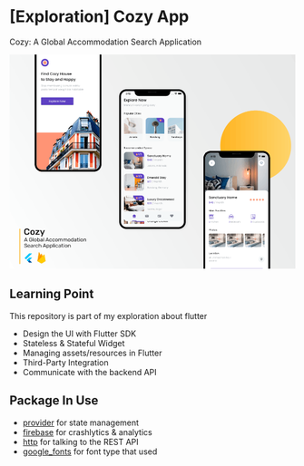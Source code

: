 # [Exploration] Cozy App

Cozy: A Global Accommodation Search Application

![alt text](https://github.com/dwirandyh/cozy-app/blob/main/screenshot/Showcase.png)

## Learning Point
This repository is part of my exploration about flutter
- Design the UI with Flutter SDK
- Stateless & Stateful Widget
- Managing assets/resources in Flutter
- Third-Party Integration
- Communicate with the backend API

## Package In Use
- [provider](https://pub.dev/packages/provider) for state management
- [firebase](https://docs.flutter.dev/data-and-backend/firebase) for crashlytics & analytics
- [http](https://pub.dev/packages/http) for talking to the REST API
- [google_fonts](https://pub.dev/packages/google_fonts) for font type that used
